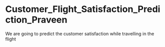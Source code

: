 # Customer_Flight_Satisfaction_Prediction_Praveen
We are going to predict the customer satisfaction while travelling in the flight
